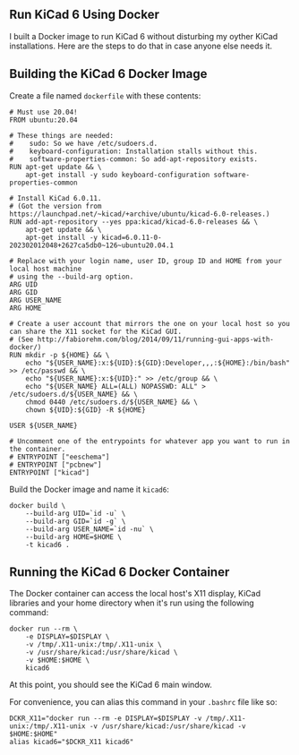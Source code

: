 ## Run KiCad 6 Using Docker

I built a Docker image to run KiCad 6 without disturbing my oyther KiCad installations. Here are the steps to do that in case anyone else needs it.

## Building the KiCad 6 Docker Image

Create a file named `dockerfile` with these contents:
```
# Must use 20.04!
FROM ubuntu:20.04

# These things are needed:
#    sudo: So we have /etc/sudoers.d.
#    keyboard-configuration: Installation stalls without this.
#    software-properties-common: So add-apt-repository exists.
RUN apt-get update && \
    apt-get install -y sudo keyboard-configuration software-properties-common

# Install KiCad 6.0.11.
# (Got the version from https://launchpad.net/~kicad/+archive/ubuntu/kicad-6.0-releases.)
RUN add-apt-repository --yes ppa:kicad/kicad-6.0-releases && \
    apt-get update && \
    apt-get install -y kicad=6.0.11-0-202302012048+2627ca5db0~126~ubuntu20.04.1

# Replace with your login name, user ID, group ID and HOME from your local host machine
# using the --build-arg option.
ARG UID
ARG GID
ARG USER_NAME
ARG HOME

# Create a user account that mirrors the one on your local host so you can share the X11 socket for the KiCad GUI.
# (See http://fabiorehm.com/blog/2014/09/11/running-gui-apps-with-docker/)
RUN mkdir -p ${HOME} && \
    echo "${USER_NAME}:x:${UID}:${GID}:Developer,,,:${HOME}:/bin/bash" >> /etc/passwd && \
    echo "${USER_NAME}:x:${UID}:" >> /etc/group && \
    echo "${USER_NAME} ALL=(ALL) NOPASSWD: ALL" > /etc/sudoers.d/${USER_NAME} && \
    chmod 0440 /etc/sudoers.d/${USER_NAME} && \
    chown ${UID}:${GID} -R ${HOME}

USER ${USER_NAME}

# Uncomment one of the entrypoints for whatever app you want to run in the container.
# ENTRYPOINT ["eeschema"]
# ENTRYPOINT ["pcbnew"]
ENTRYPOINT ["kicad"]
```

Build the Docker image and name it `kicad6`:
```shellsession
docker build \
    --build-arg UID=`id -u` \
    --build-arg GID=`id -g` \
    --build-arg USER_NAME=`id -nu` \
    --build-arg HOME=$HOME \
    -t kicad6 .
```

## Running the KiCad 6 Docker Container

The Docker container can access the local host's X11 display, KiCad libraries and your home
directory when it's run using the following command:
```shellsession
docker run --rm \
    -e DISPLAY=$DISPLAY \
    -v /tmp/.X11-unix:/tmp/.X11-unix \
    -v /usr/share/kicad:/usr/share/kicad \
    -v $HOME:$HOME \
    kicad6
```

At this point, you should see the KiCad 6 main window.

For convenience, you can alias this command in your `.bashrc` file like so:
```shellsession
DCKR_X11="docker run --rm -e DISPLAY=$DISPLAY -v /tmp/.X11-unix:/tmp/.X11-unix -v /usr/share/kicad:/usr/share/kicad -v $HOME:$HOME"
alias kicad6="$DCKR_X11 kicad6"
```
